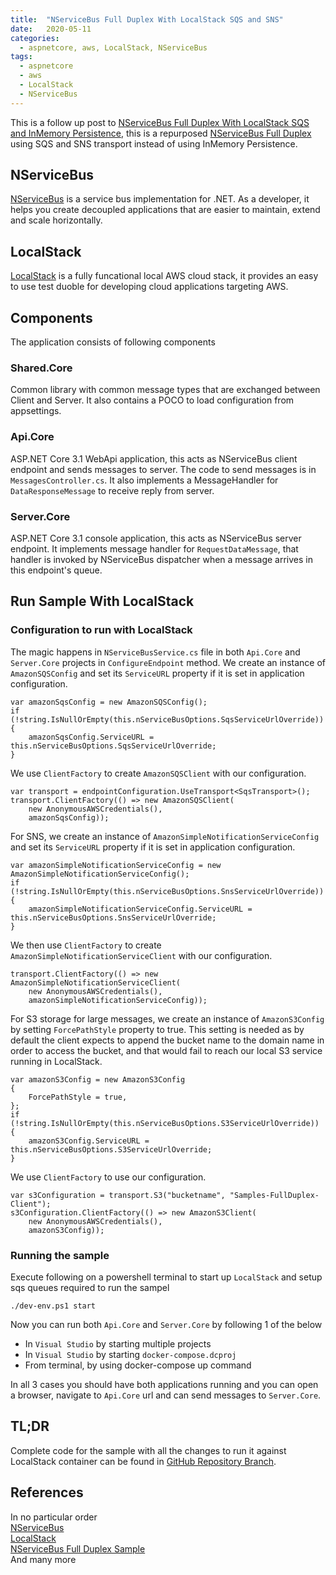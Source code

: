 ```yaml
---
title:  "NServiceBus Full Duplex With LocalStack SQS and SNS"
date:   2020-05-11
categories:
  - aspnetcore, aws, LocalStack, NServiceBus
tags:
  - aspnetcore
  - aws
  - LocalStack
  - NServiceBus
---
```

This is a follow up post to [NServiceBus Full Duplex With LocalStack SQS and InMemory Persistence](https://kashifsoofi.github.io/aspnetcore,%20aws,%20localstack,%20nservicebus/nservicebus-fullduplex-with-localstack/), this is a repurposed [NServiceBus Full Duplex](https://docs.particular.net/samples/fullduplex/) using SQS and SNS transport instead of using InMemory Persistence.

## NServiceBus
[NServiceBus](https://particular.net/nservicebus) is a service bus implementation for .NET. As a developer, it helps you create decoupled applications that are easier to maintain, extend and scale horizontally.

## LocalStack
[LocalStack](https://github.com/localstack/localstack) is a fully funcational local AWS cloud stack, it provides an easy to use test duoble for developing cloud applications targeting AWS.

## Components
The application consists of following components

### Shared.Core
Common library with common message types that are exchanged between Client and Server. It also contains a POCO to load configuration from appsettings.

### Api.Core
ASP.NET Core 3.1 WebApi application, this acts as NServiceBus client endpoint and sends messages to server. The code to send messages is in `MessagesController.cs`. It also implements a MessageHandler for `DataResponseMessage` to receive reply from server.

### Server.Core
ASP.NET Core 3.1 console application, this acts as NServiceBus server endpoint. It implements message handler for `RequestDataMessage`, that handler is invoked by NServiceBus dispatcher when a message arrives in this endpoint's queue.

## Run Sample With LocalStack

### Configuration to run with LocalStack
The magic happens in `NServiceBusService.cs` file in both `Api.Core` and `Server.Core` projects in `ConfigureEndpoint` method. We create an instance of `AmazonSQSConfig` and set its `ServiceURL` property if it is set in application configuration.
```
var amazonSqsConfig = new AmazonSQSConfig();
if (!string.IsNullOrEmpty(this.nServiceBusOptions.SqsServiceUrlOverride))
{
    amazonSqsConfig.ServiceURL = this.nServiceBusOptions.SqsServiceUrlOverride;
}
```
We use `ClientFactory` to create `AmazonSQSClient` with our configuration.
```
var transport = endpointConfiguration.UseTransport<SqsTransport>();
transport.ClientFactory(() => new AmazonSQSClient(
    new AnonymousAWSCredentials(),
    amazonSqsConfig));
```

For SNS, we create an instance of `AmazonSimpleNotificationServiceConfig` and set its `ServiceURL` property if it is set in application configuration.
```
var amazonSimpleNotificationServiceConfig = new AmazonSimpleNotificationServiceConfig();
if (!string.IsNullOrEmpty(this.nServiceBusOptions.SnsServiceUrlOverride))
{
    amazonSimpleNotificationServiceConfig.ServiceURL = this.nServiceBusOptions.SnsServiceUrlOverride;
}
```
We then use `ClientFactory` to create `AmazonSimpleNotificationServiceClient` with our configuration.
```
transport.ClientFactory(() => new AmazonSimpleNotificationServiceClient(
    new AnonymousAWSCredentials(),
    amazonSimpleNotificationServiceConfig));
```

For S3 storage for large messages, we create an instance of `AmazonS3Config` by setting `ForcePathStyle` property to true. This setting is needed as by default the client expects to append the bucket name to the domain name in order to access the bucket, and that would fail to reach our local S3 service running in LocalStack.
```
var amazonS3Config = new AmazonS3Config
{
    ForcePathStyle = true,
};
if (!string.IsNullOrEmpty(this.nServiceBusOptions.S3ServiceUrlOverride))
{
    amazonS3Config.ServiceURL = this.nServiceBusOptions.S3ServiceUrlOverride;
}
```
We use `ClientFactory` to use our configuration.
```
var s3Configuration = transport.S3("bucketname", "Samples-FullDuplex-Client");
s3Configuration.ClientFactory(() => new AmazonS3Client(
    new AnonymousAWSCredentials(),
    amazonS3Config));
```

### Running the sample
Execute following on a powershell terminal to start up `LocalStack` and setup sqs queues required to run the sampel
```
./dev-env.ps1 start
```
Now you can run both `Api.Core` and `Server.Core` by following 1 of the below
* In `Visual Studio` by starting multiple projects
* In `Visual Studio` by starting `docker-compose.dcproj`
* From terminal, by using docker-compose up command

In all 3 cases you should have both applications running and you can open a browser, navigate to `Api.Core` url and can send messages to `Server.Core`.

## TL;DR
Complete code for the sample with all the changes to run it against LocalStack container can be found in  [GitHub Repository Branch](https://github.com/kashifsoofi/nservicebus-with-localstack/tree/FullDuplex-With-Sqs-And-Sns).

## References
In no particular order  
[NServiceBus](https://particular.net/nservicebus)  
[LocalStack](https://github.com/localstack/localstack)  
[NServiceBus Full Duplex Sample](https://docs.particular.net/samples/fullduplex/)  
And many more
